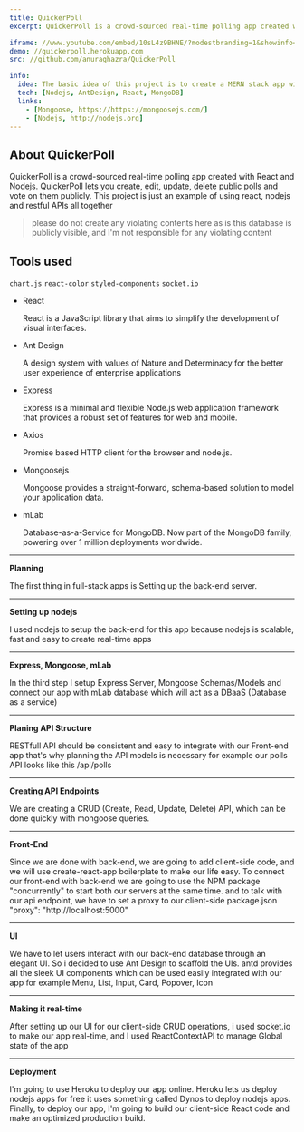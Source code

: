```yaml
---
title: QuickerPoll
excerpt: QuickerPoll is a crowd-sourced real-time polling app created with React and Nodejs. QuickerPoll lets you create, edit, update, delete public polls and vote on them publicly. This project is just an example of using react, nodejs and restful APIs all together

iframe: //www.youtube.com/embed/10sL4z9BHNE/?modestbranding=1&showinfo=0&autohide=1&rel=0
demo: //quickerpoll.herokuapp.com
src: //github.com/anuraghazra/QuickerPoll

info:
  idea: The basic idea of this project is to create a MERN stack app with basic CRUD operations, but not to make a todo app
  tech: [Nodejs, AntDesign, React, MongoDB]
  links:
    - [Mongoose, https://https://mongoosejs.com/]
    - [Nodejs, http://nodejs.org]
---
```


## About QuickerPoll

QuickerPoll is a crowd-sourced real-time polling app created with React and Nodejs. QuickerPoll lets you create, edit, update, delete public polls and vote on them publicly. This project is just an example of using react, nodejs and restful APIs all together

> please do not create any violating contents here as is this database is publicly visible, and I'm not responsible for any violating content

## Tools used

`chart.js` `react-color` `styled-components` `socket.io`

- React

  React is a JavaScript library that aims to simplify the development of visual interfaces.

- Ant Design

  A design system with values of Nature and Determinacy for the better user experience of enterprise applications

- Express

  Express is a minimal and flexible Node.js web application framework that provides a robust set of features for web and mobile.

- Axios

  Promise based HTTP client for the browser and node.js.

- Mongoosejs

  Mongoose provides a straight-forward, schema-based solution to model your application data.

- mLab

  Database-as-a-Service for MongoDB. Now part of the MongoDB family, powering over 1 million deployments worldwide.

---

**Planning**

The first thing in full-stack apps is Setting up the back-end server.

----

**Setting up nodejs**

I used nodejs to setup the back-end for this app because nodejs is scalable, fast and easy to create real-time apps

----

**Express, Mongoose, mLab**

In the third step I setup Express Server, Mongoose Schemas/Models and connect our app with mLab database which will act as a DBaaS (Database as a service)

----

**Planing API Structure**

RESTfull API should be consistent and easy to integrate with our Front-end app that's why planning the API models is necessary for example our polls API looks like this /api/polls

----

**Creating API Endpoints**

We are creating a CRUD (Create, Read, Update, Delete) API, which can be done quickly with mongoose queries.

----

**Front-End**

Since we are done with back-end, we are going to add client-side code, and we will use create-react-app boilerplate to make our life easy. To connect our front-end with back-end we are going to use the NPM package "concurrently" to start both our servers at the same time. and to talk with our api endpoint, we have to set a proxy to our client-side package.json "proxy": "http://localhost:5000"

----

**UI**

We have to let users interact with our back-end database through an elegant UI. So i decided to use Ant Design to scaffold the UIs. antd provides all the sleek UI components which can be used easily integrated with our app for example Menu, List, Input, Card, Popover, Icon

----

**Making it real-time**

After setting up our UI for our client-side CRUD operations, i used socket.io to make our app real-time, and I used ReactContextAPI to manage Global state of the app

----

**Deployment**

I'm going to use Heroku to deploy our app online. Heroku lets us deploy nodejs apps for free it uses something called Dynos to deploy nodejs apps. Finally, to deploy our app, I'm going to build our client-side React code and make an optimized production build.
